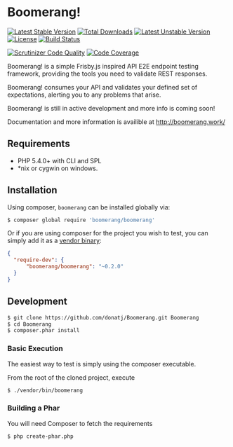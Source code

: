 # Boomerang!
[![Latest Stable Version](https://poser.pugx.org/boomerang/boomerang/v/stable.svg)](https://packagist.org/packages/boomerang/boomerang)
[![Total Downloads](https://poser.pugx.org/boomerang/boomerang/downloads.svg)](https://packagist.org/packages/boomerang/boomerang) 
[![Latest Unstable Version](https://poser.pugx.org/boomerang/boomerang/v/unstable.svg)](https://packagist.org/packages/boomerang/boomerang)
[![License](https://poser.pugx.org/boomerang/boomerang/license.svg)](https://packagist.org/packages/boomerang/boomerang)
[![Build Status](https://travis-ci.org/donatj/Boomerang.svg?branch=master)](https://travis-ci.org/donatj/Boomerang)

[![Scrutinizer Code Quality](https://scrutinizer-ci.com/g/donatj/Boomerang/badges/quality-score.png?b=master)](https://scrutinizer-ci.com/g/donatj/Boomerang/?branch=master)
[![Code Coverage](https://scrutinizer-ci.com/g/donatj/Boomerang/badges/coverage.png?b=master)](https://scrutinizer-ci.com/g/donatj/Boomerang/?branch=master)

Boomerang! is a simple Frisby.js inspired API E2E endpoint testing framework, providing the tools you need to validate REST responses.

Boomerang! consumes your API and validates your defined set of expectations, alerting you to any problems that arise.

Boomerang! is still in active development and more info is coming soon!

Documentation and more information is availible at http://boomerang.work/

## Requirements

- PHP 5.4.0+ with CLI and SPL
- *nix or cygwin on windows.

## Installation

Using composer, `boomerang` can be installed globally via: 

```bash
$ composer global require 'boomerang/boomerang'
```

Or if you are using composer for the project you wish to test, you can simply add it as a [vendor binary](https://getcomposer.org/doc/articles/vendor-binaries.md):

```json
{
  "require-dev": {
      "boomerang/boomerang": "~0.2.0"
  }
}
```

## Development

```bash
$ git clone https://github.com/donatj/Boomerang.git Boomerang
$ cd Boomerang
$ composer.phar install
```

### Basic Execution

The easiest way to test is simply using the composer executable.

From the root of the cloned project, execute 
```bash
$ ./vendor/bin/boomerang
```

### Building a Phar

You will need Composer to fetch the requirements

```bash
$ php create-phar.php
```
